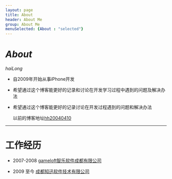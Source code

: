 ```yaml
---
layout: page
title: About
header: About Me
group: About Me
menuSelected: {About : "selected"}
---
```




# _About_

_haiLong_

* 自2009年开始从事iPhone开发 
* 希望通过这个博客能更好的记录和讨论在开发学习过程中遇到的问题及解决办法      
* 希望通过这个博客能更好的记录讨论在开发过程遇到的问题和解决办法  
 

  以前的博客地址[hh20040410](http://hi.baidu.com/hh20040410)    

*****

# 工作经历
* 2007-2008  [gameloft智乐软件成都有限公司](http://www.gameloft.com/)   

* 2009 至今    [成都知迅软件技术有限公司 ](http://www.e-global-agent.com/)  